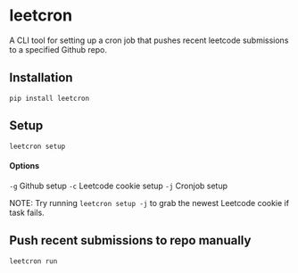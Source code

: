 # leetcron

A CLI tool for setting up a cron job that pushes recent leetcode submissions to a specified Github repo.

## Installation
```
pip install leetcron
```

## Setup
```
leetcron setup
```
#### Options
`-g` Github setup
`-c` Leetcode cookie setup
`-j` Cronjob setup

NOTE: Try running `leetcron setup -j` to grab the newest Leetcode cookie if task fails.

## Push recent submissions to repo manually
```
leetcron run
```